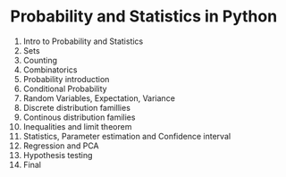 # Probability and Statistics in Python
1. Intro to Probability and Statistics
2. Sets
3. Counting
4. Combinatorics
5. Probability introduction
6. Conditional Probability
7. Random Variables, Expectation, Variance
8. Discrete distribution famillies
9. Continous distribution families
10. Inequalities and limit theorem
11. Statistics, Parameter estimation and Confidence interval
12. Regression and PCA
13. Hypothesis testing
14. Final
